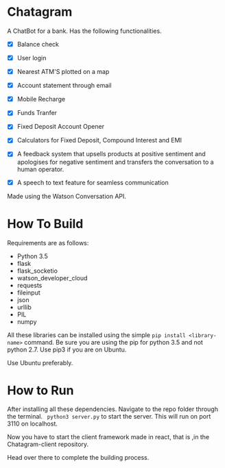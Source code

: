 # Chatagram
A ChatBot for a bank.
Has the following functionalities.
- [x] Balance check
- [x] User login
- [x] Nearest ATM'S plotted on a map
- [x] Account statement through email
- [x] Mobile Recharge
- [x] Funds Tranfer
- [x] Fixed Deposit Account Opener
- [x] Calculators for Fixed Deposit, Compound Interest and EMI
- [x] A feedback system that upsells products at positive sentiment and apologises for negative sentiment and transfers the conversation to a human operator.
- [x] A speech to text feature for seamless communication


Made using the Watson Conversation API.

# How To Build

Requirements are as follows:
* Python 3.5
* flask
* flask_socketio
* watson_developer_cloud
* requests
* fileinput
* json
* urllib
* PIL
* numpy

All these libraries can be installed using the simple ```pip install <library-name>``` command.
Be sure you are using the pip for python 3.5 and not python 2.7.
Use pip3 if you are on Ubuntu.

Use Ubuntu preferably.


# How to Run

After installing all these dependencies. Navigate to the repo folder through the terminal.
``` python3 server.py``` to start the server.
This will run on port 3110 on localhost.

Now you have to start the client framework made in react, that is ,in the Chatagram-client repository.

Head over there to complete the building process.
